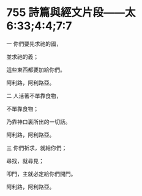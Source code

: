 # 755 詩篇與經文片段――太6:33;4:4;7:7

一 你們要先求祂的國，

並求祂的義；

這些東西都要加給你們。

阿利路，阿利路亞。

二 人活著不單靠食物，

不單靠食物；

乃靠神口裏所出的一切話。

阿利路，阿利路亞。

三 你們祈求，就給你們；

尋找，就尋見；

叩門，主就必定給你們開門。

阿利路，阿利路亞。

